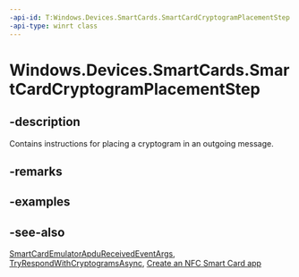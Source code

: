 ----api-id: T:Windows.Devices.SmartCards.SmartCardCryptogramPlacementStep
-api-type: winrt class
---<!-- Class syntax.public class SmartCardCryptogramPlacementStep : Windows.Devices.SmartCards.ISmartCardCryptogramPlacementStep--># Windows.Devices.SmartCards.SmartCardCryptogramPlacementStep## -descriptionContains instructions for placing a cryptogram in an outgoing message.## -remarks## -examples## -see-also[SmartCardEmulatorApduReceivedEventArgs](smartcardemulatorapdureceivedeventargs.md), [TryRespondWithCryptogramsAsync](smartcardemulatorapdureceivedeventargs_tryrespondwithcryptogramsasync_340048536.md), [Create an NFC Smart Card app](http://msdn.microsoft.com/library/26834a51-512b-485b-84c8-abf713787588)